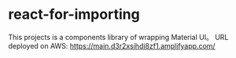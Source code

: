 # react-for-importing
This projects is a components library of wrapping Material UI。
URL deployed on AWS: https://main.d3r2xsihdi8zf1.amplifyapp.com/
